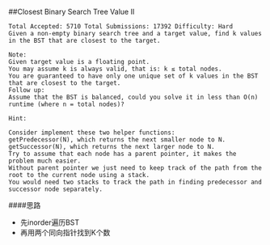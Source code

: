 ##Closest Binary Search Tree Value II

	Total Accepted: 5710 Total Submissions: 17392 Difficulty: Hard
	Given a non-empty binary search tree and a target value, find k values in the BST that are closest to the target.

	Note:
	Given target value is a floating point.
	You may assume k is always valid, that is: k ≤ total nodes.
	You are guaranteed to have only one unique set of k values in the BST that are closest to the target.
	Follow up:
	Assume that the BST is balanced, could you solve it in less than O(n) runtime (where n = total nodes)?

	Hint:

	Consider implement these two helper functions:
	getPredecessor(N), which returns the next smaller node to N.
	getSuccessor(N), which returns the next larger node to N.
	Try to assume that each node has a parent pointer, it makes the problem much easier.
	Without parent pointer we just need to keep track of the path from the root to the current node using a stack.
	You would need two stacks to track the path in finding predecessor and successor node separately.

####思路
- 先inorder遍历BST
- 再用两个同向指针找到K个数
